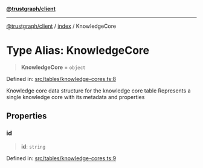 [**@trustgraph/client**](../../README.md)

***

[@trustgraph/client](../../README.md) / [index](../README.md) / KnowledgeCore

# Type Alias: KnowledgeCore

> **KnowledgeCore** = `object`

Defined in: [src/tables/knowledge-cores.ts:8](https://github.com/trustgraph-ai/trustgraph-ts-client/blob/24d0d0886a310c1fecf9e6fc95cd3a24cf32c92e/src/tables/knowledge-cores.ts#L8)

Knowledge core data structure for the knowledge core table
Represents a single knowledge core with its metadata and properties

## Properties

### id

> **id**: `string`

Defined in: [src/tables/knowledge-cores.ts:9](https://github.com/trustgraph-ai/trustgraph-ts-client/blob/24d0d0886a310c1fecf9e6fc95cd3a24cf32c92e/src/tables/knowledge-cores.ts#L9)
